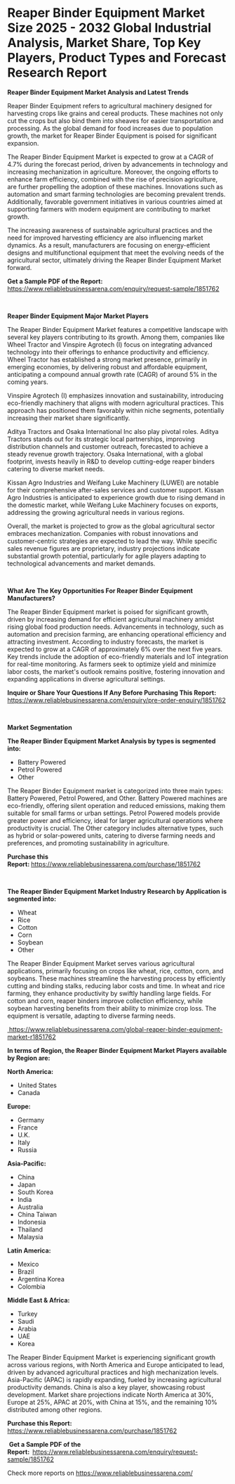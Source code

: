 <p><h1>Reaper Binder Equipment Market Size 2025 - 2032 Global Industrial Analysis, Market Share, Top Key Players, Product Types and Forecast Research Report</h1></p><p><strong>Reaper Binder Equipment Market Analysis and Latest Trends</strong></p>
<p><p>Reaper Binder Equipment refers to agricultural machinery designed for harvesting crops like grains and cereal products. These machines not only cut the crops but also bind them into sheaves for easier transportation and processing. As the global demand for food increases due to population growth, the market for Reaper Binder Equipment is poised for significant expansion.</p><p>The Reaper Binder Equipment Market is expected to grow at a CAGR of 4.7% during the forecast period, driven by advancements in technology and increasing mechanization in agriculture. Moreover, the ongoing efforts to enhance farm efficiency, combined with the rise of precision agriculture, are further propelling the adoption of these machines. Innovations such as automation and smart farming technologies are becoming prevalent trends. Additionally, favorable government initiatives in various countries aimed at supporting farmers with modern equipment are contributing to market growth.</p><p>The increasing awareness of sustainable agricultural practices and the need for improved harvesting efficiency are also influencing market dynamics. As a result, manufacturers are focusing on energy-efficient designs and multifunctional equipment that meet the evolving needs of the agricultural sector, ultimately driving the Reaper Binder Equipment Market forward.</p></p>
<p><strong>Get a Sample PDF of the Report:&nbsp;</strong> <a href="https://www.reliablebusinessarena.com/enquiry/request-sample/1851762?utm_campaign=1871&utm_medium=2&utm_source=Github&utm_content=ia&utm_term=15022025&utm_id=reaper-binder-equipment">https://www.reliablebusinessarena.com/enquiry/request-sample/1851762</a></p>
<p>&nbsp;</p>
<p><strong>Reaper Binder Equipment Major Market Players</strong></p>
<p><p>The Reaper Binder Equipment Market features a competitive landscape with several key players contributing to its growth. Among them, companies like Wheel Tractor and Vinspire Agrotech (I) focus on integrating advanced technology into their offerings to enhance productivity and efficiency. Wheel Tractor has established a strong market presence, primarily in emerging economies, by delivering robust and affordable equipment, anticipating a compound annual growth rate (CAGR) of around 5% in the coming years.</p><p>Vinspire Agrotech (I) emphasizes innovation and sustainability, introducing eco-friendly machinery that aligns with modern agricultural practices. This approach has positioned them favorably within niche segments, potentially increasing their market share significantly.</p><p>Aditya Tractors and Osaka International Inc also play pivotal roles. Aditya Tractors stands out for its strategic local partnerships, improving distribution channels and customer outreach, forecasted to achieve a steady revenue growth trajectory. Osaka International, with a global footprint, invests heavily in R&D to develop cutting-edge reaper binders catering to diverse market needs.</p><p>Kissan Agro Industries and Weifang Luke Machinery (LUWEI) are notable for their comprehensive after-sales services and customer support. Kissan Agro Industries is anticipated to experience growth due to rising demand in the domestic market, while Weifang Luke Machinery focuses on exports, addressing the growing agricultural needs in various regions.</p><p>Overall, the market is projected to grow as the global agricultural sector embraces mechanization. Companies with robust innovations and customer-centric strategies are expected to lead the way. While specific sales revenue figures are proprietary, industry projections indicate substantial growth potential, particularly for agile players adapting to technological advancements and market demands.</p></p>
<p>&nbsp;</p>
<p><strong>What Are The Key Opportunities For Reaper Binder Equipment Manufacturers?</strong></p>
<p><p>The Reaper Binder Equipment market is poised for significant growth, driven by increasing demand for efficient agricultural machinery amidst rising global food production needs. Advancements in technology, such as automation and precision farming, are enhancing operational efficiency and attracting investment. According to industry forecasts, the market is expected to grow at a CAGR of approximately 6% over the next five years. Key trends include the adoption of eco-friendly materials and IoT integration for real-time monitoring. As farmers seek to optimize yield and minimize labor costs, the market's outlook remains positive, fostering innovation and expanding applications in diverse agricultural settings.</p></p>
<p><strong>Inquire or Share Your Questions If Any Before Purchasing This Report:</strong> <a href="https://www.reliablebusinessarena.com/enquiry/pre-order-enquiry/1851762?utm_campaign=1871&utm_medium=2&utm_source=Github&utm_content=ia&utm_term=15022025&utm_id=reaper-binder-equipment">https://www.reliablebusinessarena.com/enquiry/pre-order-enquiry/1851762</a></p>
<p>&nbsp;</p>
<p><strong>Market Segmentation</strong></p>
<p><strong>The Reaper Binder Equipment Market Analysis by types is segmented into:</strong></p>
<p><ul><li>Battery Powered</li><li>Petrol Powered</li><li>Other</li></ul></p>
<p><p>The Reaper Binder Equipment market is categorized into three main types: Battery Powered, Petrol Powered, and Other. Battery Powered machines are eco-friendly, offering silent operation and reduced emissions, making them suitable for small farms or urban settings. Petrol Powered models provide greater power and efficiency, ideal for larger agricultural operations where productivity is crucial. The Other category includes alternative types, such as hybrid or solar-powered units, catering to diverse farming needs and preferences, and promoting sustainability in agriculture.</p></p>
<p><strong>Purchase this Report:&nbsp;</strong><a href="https://www.reliablebusinessarena.com/purchase/1851762?utm_campaign=1871&utm_medium=2&utm_source=Github&utm_content=ia&utm_term=15022025&utm_id=reaper-binder-equipment">https://www.reliablebusinessarena.com/purchase/1851762</a></p>
<p>&nbsp;</p>
<p><strong>The Reaper Binder Equipment Market Industry Research by Application is segmented into:</strong></p>
<p><ul><li>Wheat</li><li>Rice</li><li>Cotton</li><li>Corn</li><li>Soybean</li><li>Other</li></ul></p>
<p><p>The Reaper Binder Equipment Market serves various agricultural applications, primarily focusing on crops like wheat, rice, cotton, corn, and soybeans. These machines streamline the harvesting process by efficiently cutting and binding stalks, reducing labor costs and time. In wheat and rice farming, they enhance productivity by swiftly handling large fields. For cotton and corn, reaper binders improve collection efficiency, while soybean harvesting benefits from their ability to minimize crop loss. The equipment is versatile, adapting to diverse farming needs.</p></p>
<p><a href="https://www.reliablebusinessarena.com/global-reaper-binder-equipment-market-r1851762?utm_campaign=1871&utm_medium=2&utm_source=Github&utm_content=ia&utm_term=15022025&utm_id=reaper-binder-equipment">&nbsp;https://www.reliablebusinessarena.com/global-reaper-binder-equipment-market-r1851762</a></p>
<p><strong>In terms of Region, the Reaper Binder Equipment Market Players available by Region are:</strong></p>
<p>
    <p> <strong> North America: </strong>
        <ul>
            <li>United States</li>
            <li>Canada</li>
        </ul>
        </p> 
    <p> <strong> Europe: </strong>
        <ul>
            <li>Germany</li>
            <li>France</li>
            <li>U.K.</li>
            <li>Italy</li>
            <li>Russia</li>
        </ul>
        </p> 
    <p> <strong> Asia-Pacific: </strong>
        <ul>
            <li>China</li>
            <li>Japan</li>
            <li>South Korea</li>
            <li>India</li>
            <li>Australia</li>
            <li>China Taiwan</li>
            <li>Indonesia</li>
            <li>Thailand</li>
            <li>Malaysia</li>
        </ul>
        </p> 
    <p> <strong> Latin America: </strong>
        <ul>
            <li>Mexico</li>
            <li>Brazil</li>
            <li>Argentina Korea</li>
            <li>Colombia</li>
        </ul>
        </p> 
    <p> <strong> Middle East & Africa: </strong>
        <ul>
            <li>Turkey</li>
            <li>Saudi</li>
            <li>Arabia</li>
            <li>UAE</li>
            <li>Korea</li>
        </ul>
    </p>
    </p>
<p><p>The Reaper Binder Equipment Market is experiencing significant growth across various regions, with North America and Europe anticipated to lead, driven by advanced agricultural practices and high mechanization levels. Asia-Pacific (APAC) is rapidly expanding, fueled by increasing agricultural productivity demands. China is also a key player, showcasing robust development. Market share projections indicate North America at 30%, Europe at 25%, APAC at 20%, with China at 15%, and the remaining 10% distributed among other regions.</p></p>
<p><strong>Purchase this Report: </strong><a href="https://www.reliablebusinessarena.com/purchase/1851762?utm_campaign=1871&utm_medium=2&utm_source=Github&utm_content=ia&utm_term=15022025&utm_id=reaper-binder-equipment">https://www.reliablebusinessarena.com/purchase/1851762</a></p>
<p>&nbsp;<strong>Get a Sample PDF of the Report:&nbsp;&nbsp;</strong><a href="https://www.reliablebusinessarena.com/enquiry/request-sample/1851762?utm_campaign=1871&utm_medium=2&utm_source=Github&utm_content=ia&utm_term=15022025&utm_id=reaper-binder-equipment">https://www.reliablebusinessarena.com/enquiry/request-sample/1851762</a></p>
<p><strong></strong></p>
<p>Check more reports on <a href="https://www.reliablebusinessarena.com/?utm_campaign=1871&utm_medium=2&utm_source=Github&utm_content=ia&utm_term=15022025&utm_id=reaper-binder-equipment">https://www.reliablebusinessarena.com/</a></p>